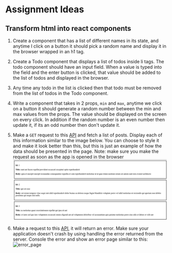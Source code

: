# Assignment Ideas

## Transform html into react components

1. Create a component that has a list of different names in its state, and anytime I click on a button it should pick a random name and display it in the browser wrapped in an h1 tag.

2. Create a Todo component that displays a list of todos inside li tags. The todo component should have an input field. When a value is typed into the field and the enter button is clicked, that value should be added to the list of todos and displayed in the browser.

3. Any time any todo in the list is clicked then that todo must be removed from the list of todos in the Todo component.

4. Write a component that takes in 2 props, `min` and `max`, anytime we click on a button it should generate a random number between the min and max values from the props. The value should be displayed on the screen on every click. In addition if the random number is an even number then update it, if its an odd number then don't update it.

5. Make a `GET` request to this [API](https://jsonplaceholder.typicode.com/posts) and fetch a list of posts. Display each of this information similar to the image below. You can choose to style it and make it look better than this, but this is just an example of how the data should be presented in the page. Note: make sure you make the request as soon as the app is opened in the browser
   ![display_data_from_api_demo](https://raw.githubusercontent.com/rotimi-best/react-tutorial/master/lesson_one/assets/display_data_from_api_demo.jpg)

6. Make a request to this [API](https://leadgen.ossystem.ua/api/dashboard), it will return an error. Make sure your application doesn't crash by using handling the error returned from the server. Console the error and show an error page similar to this:![error_page](https://raw.githubusercontent.com/janmisek/ember-error-handler/master/github/error-prod.png)
